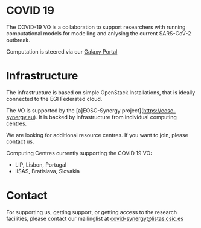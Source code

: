 # COVID 19

The COVID-19 VO is a collaboration to support researchers with running
computational models for modelling and anlysing the current SARS-CoV-2
outbreak.

Computation is steered via our [Galaxy Portal](https://covid19.eosc-synergy.eu:8443/galaxy/user/create?cntrller=user)

# Infrastructure

The infrastructure is based on simple OpenStack Installations, that is
ideally connected to the EGI Federated cloud.

The VO is supported by the [a]EOSC-Synergy
project](https://eosc-synergy.eu). It is backed by infrastructure from
individual computing centres. 

We are looking for additional resource centres. If you want to join,
please contact us.

Computing Centres currently supporting the COVID 19 VO:

- LIP, Lisbon, Portugal
- IISAS, Bratislava, Slovakia

# Contact

For supporting us, getting support, or getting access to the research
facilities, please contact our mailinglist at
covid-synergy@listas.csic.es
